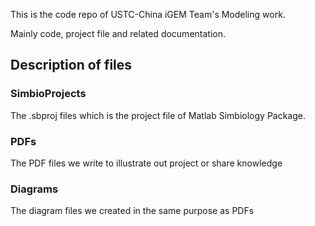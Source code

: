 This is the code repo of USTC-China iGEM Team's Modeling work.

Mainly code, project file and related documentation.

## Description of files

### SimbioProjects
The .sbproj files which is the project file of Matlab Simbiology Package.

### PDFs
The PDF files we write to illustrate out project or share knowledge

### Diagrams
The diagram files we created in the same purpose as PDFs